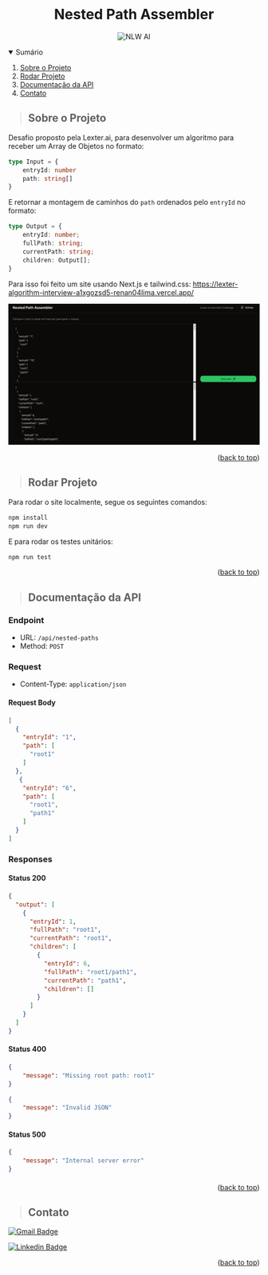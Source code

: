 <div id="top"></div>

<!-- PROJECT LOGO -->
<br />
<div align="center">

  <h1 align="center">Nested Path Assembler</h1>

  <p align="center">
    <img src="https://img.shields.io/static/v1?label=Lexter&message=AI&color=22C55E&labelColor=000000" alt="NLW AI" />
  </p>
</div>

<!-- TABLE OF CONTENTS -->
<details open>
  <summary>Sumário</summary>
  <ol>
    <li>
      <a href="#about-the-project">Sobre o Projeto</a>
    </li>
    <li>
      <a href="#getting-started">Rodar Projeto</a>
    </li>
    <li><a href="#api">Documentação da API</a></li>
    <li><a href="#contact">Contato</a></li>
  </ol>
</details>



<!-- ABOUT THE PROJECT -->
> ## Sobre o Projeto

Desafio proposto pela Lexter.ai, para desenvolver um algoritmo para receber um Array de Objetos no formato:
```ts
type Input = {
    entryId: number
    path: string[]
}
```
E retornar a montagem de caminhos do `path` ordenados pelo `entryId` no formato:
```ts
type Output = {
    entryId: number;
    fullPath: string;
    currentPath: string;
    children: Output[];
}
```

Para isso foi feito um site usando Next.js e tailwind.css:
https://lexter-algorithm-interview-a1xgozsd5-renan04lima.vercel.app/

![Preview](docs/preview.png)



<p align="right">(<a href="#top">back to top</a>)</p>


<!-- GETTING STARTED -->
> ## Rodar Projeto

Para rodar o site localmente, segue os seguintes comandos:

```sh
npm install
npm run dev
```

E para rodar os testes unitários:

```sh
npm run test
```

<p align="right">(<a href="#top">back to top</a>)</p>

<!-- API -->
> ## Documentação da API

### Endpoint

- URL: `/api/nested-paths`
- Method: `POST`

### Request

- Content-Type: `application/json`

#### Request Body

```json
[
  {
    "entryId": "1",
    "path": [
      "root1"
    ]
  },
   {
    "entryId": "6",
    "path": [
      "root1",
      "path1"
    ]
  }
]
```

### Responses

#### Status 200
```json
{
  "output": [
    {
      "entryId": 1,
      "fullPath": "root1",
      "currentPath": "root1",
      "children": [
        {
          "entryId": 6,
          "fullPath": "root1/path1",
          "currentPath": "path1",
          "children": []
        }
      ]
    }
  ]
}
```
#### Status 400
```json
{
	"message": "Missing root path: root1"
}
```

```json
{
	"message": "Invalid JSON"
}
```

#### Status 500
```json
{
	"message": "Internal server error"
}
```

#### 

<p align="right">(<a href="#top">back to top</a>)</p>


<!-- CONTACT -->
> ## Contato

[![Gmail Badge](https://img.shields.io/badge/Gmail-D14836?style=for-the-badge&logo=gmail&logoColor=white)](https://mail.google.com/mail/?view=cm&fs=1&to=renan.backend.engineer@gmail.com&su=Contact)


[![Linkedin Badge](https://img.shields.io/badge/-LinkedIn-blue?style=flat-square&logo=Linkedin&logoColor=white&link=https://www.linkedin.com/in/dev-renan)](https://www.linkedin.com/in/dev-renan)

<p align="right">(<a href="#top">back to top</a>)</p>
